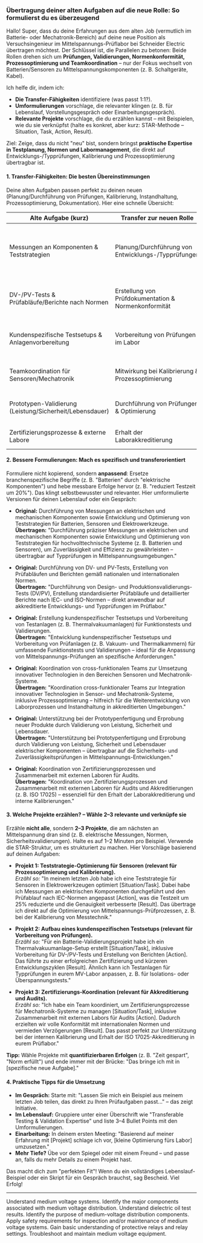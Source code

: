 ### Übertragung deiner alten Aufgaben auf die neue Rolle: So formulierst du es überzeugend

Hallo! Super, dass du deine Erfahrungen aus dem alten Job (vermutlich im Batterie- oder Mechatronik-Bereich) auf deine neue Position als Versuchsingenieur im Mittelspannungs-Prüflabor bei Schneider Electric übertragen möchtest. Der Schlüssel ist, die Parallelen zu betonen: Beide Rollen drehen sich um **Prüfungen, Validierungen, Normenkonformität, Prozessoptimierung und Teamkoordination** – nur der Fokus wechselt von Batterien/Sensoren zu Mittelspannungskomponenten (z. B. Schaltgeräte, Kabel). 

Ich helfe dir, indem ich:
- **Die Transfer-Fähigkeiten** identifiziere (was passt 1:1?).
- **Umformulierungen** vorschlage, die relevanter klingen (z. B. für Lebenslauf, Vorstellungsgespräch oder Einarbeitungsgespräch).
- **Relevante Projekte** vorschlage, die du erzählen kannst – mit Beispielen, wie du sie verknüpfst (halte es konkret, aber kurz: STAR-Methode – Situation, Task, Action, Result).

Ziel: Zeige, dass du nicht "neu" bist, sondern bringst **praktische Expertise in Testplanung, Normen und Labormanagement**, die direkt auf Entwicklungs-/Typprüfungen, Kalibrierung und Prozessoptimierung übertragbar ist.

#### 1. Transfer-Fähigkeiten: Die besten Übereinstimmungen
Deine alten Aufgaben passen perfekt zu deinen neuen (Planung/Durchführung von Prüfungen, Kalibrierung, Instandhaltung, Prozessoptimierung, Dokumentation). Hier eine schnelle Übersicht:

| Alte Aufgabe (kurz) | Transfer zur neuen Rolle | Warum relevant? |
|---------------------|---------------------------|-----------------|
| Messungen an Komponenten & Teststrategien | Planung/Durchführung von Entwicklungs-/Typprüfungen | Direkte Übertragung: Messmethoden und Optimierung von Tests für elektrische Komponenten (z. B. von Batterien zu MV-Schaltern). |
| DV-/PV-Tests & Prüfabläufe/Berichte nach Normen | Erstellung von Prüfdokumentation & Normenkonformität | Akkreditierte Labore brauchen exakte Berichte (z. B. IEC-Normen statt deiner alten). |
| Kundenspezifische Testsetups & Anlagenvorbereitung | Vorbereitung von Prüfungen im Labor | Ähnlich: Aufbau von Testumgebungen (z. B. von Thermalvakuumanlagen zu HV-Testbänken). |
| Teamkoordination für Sensoren/Mechatronik | Mitwirkung bei Kalibrierung & Prozessoptimierung | Cross-funktionale Arbeit für Instandhaltung und Akkreditierung. |
| Prototypen-Validierung (Leistung/Sicherheit/Lebensdauer) | Durchführung von Prüfungen & Optimierung | Fokus auf Sicherheit und Lebensdauer passt zu MV-Prüfungen (z. B. Isolationsfestigkeit). |
| Zertifizierungsprozesse & externe Labore | Erhalt der Laborakkreditierung | Koordination von Audits und Normen (z. B. ISO 17025). |

#### 2. Bessere Formulierungen: Mach es spezifisch und transferorientiert
Formuliere nicht kopierend, sondern **anpassend**: Ersetze branchenspezifische Begriffe (z. B. "Batterien" durch "elektrische Komponenten") und hebe messbare Erfolge hervor (z. B. "reduziert Testzeit um 20%"). Das klingt selbstbewusster und relevanter. Hier umformulierte Versionen für deinen Lebenslauf oder ein Gespräch:

- **Original:** Durchführung von Messungen an elektrischen und mechanischen Komponenten sowie Entwicklung und Optimierung von Teststrategien für Batterien, Sensoren und Elektrowerkzeuge.  
  **Übertragen:** "Durchführung präziser Messungen an elektrischen und mechanischen Komponenten sowie Entwicklung und Optimierung von Teststrategien für hochvolttechnische Systeme (z. B. Batterien und Sensoren), um Zuverlässigkeit und Effizienz zu gewährleisten – übertragbar auf Typprüfungen in Mittelspannungsumgebungen."

- **Original:** Durchführung von DV- und PV-Tests, Erstellung von Prüfabläufen und Berichten gemäß nationalen und internationalen Normen.  
  **Übertragen:** "Durchführung von Design- und Produktionsvalidierungs-Tests (DV/PV), Erstellung standardisierter Prüfabläufe und detaillierter Berichte nach IEC- und ISO-Normen – direkt anwendbar auf akkreditierte Entwicklungs- und Typprüfungen im Prüflabor."

- **Original:** Erstellung kundenspezifischer Testsetups und Vorbereitung von Testanlagen (z. B. Thermalvakuumanlagen) für Funktionstests und Validierungen.  
  **Übertragen:** "Entwicklung kundenspezifischer Testsetups und Vorbereitung von Prüfanlagen (z. B. Vakuum- und Thermalkammern) für umfassende Funktionstests und Validierungen – ideal für die Anpassung von Mittelspannungs-Prüfungen an spezifische Anforderungen."

- **Original:** Koordination von cross-funktionalen Teams zur Umsetzung innovativer Technologien in den Bereichen Sensoren und Mechatronik-Systeme.  
  **Übertragen:** "Koordination cross-funktionaler Teams zur Integration innovativer Technologien in Sensor- und Mechatronik-Systeme, inklusive Prozessoptimierung – hilfreich für die Weiterentwicklung von Laborprozessen und Instandhaltung in akkreditierten Umgebungen."

- **Original:** Unterstützung bei der Prototypenfertigung und Erprobung neuer Produkte durch Validierung von Leistung, Sicherheit und Lebensdauer.  
  **Übertragen:** "Unterstützung bei Prototypenfertigung und Erprobung durch Validierung von Leistung, Sicherheit und Lebensdauer elektrischer Komponenten – übertragbar auf die Sicherheits- und Zuverlässigkeitsprüfungen in Mittelspannungs-Entwicklungen."

- **Original:** Koordination von Zertifizierungsprozessen und Zusammenarbeit mit externen Laboren für Audits.  
  **Übertragen:** "Koordination von Zertifizierungsprozessen und Zusammenarbeit mit externen Laboren für Audits und Akkreditierungen (z. B. ISO 17025) – essenziell für den Erhalt der Laborakkreditierung und interne Kalibrierungen."

#### 3. Welche Projekte erzählen? – Wähle 2–3 relevante und verknüpfe sie
Erzähle **nicht alle**, sondern **2–3 Projekte**, die am nächsten an Mittelspannung dran sind (z. B. elektrische Messungen, Normen, Sicherheitsvalidierungen). Halte es auf 1–2 Minuten pro Beispiel. Verwende die STAR-Struktur, um es strukturiert zu machen. Hier Vorschläge basierend auf deinen Aufgaben:

- **Projekt 1: Teststrategie-Optimierung für Sensoren (relevant für Prozessoptimierung und Kalibrierung).**  
  *Erzähl so:* "In meinem letzten Job habe ich eine Teststrategie für Sensoren in Elektrowerkzeugen optimiert [Situation/Task]. Dabei habe ich Messungen an elektrischen Komponenten durchgeführt und den Prüfablauf nach IEC-Normen angepasst [Action], was die Testzeit um 25% reduzierte und die Genauigkeit verbesserte [Result]. Das übertrage ich direkt auf die Optimierung von Mittelspannungs-Prüfprozessen, z. B. bei der Kalibrierung von Messtechnik."

- **Projekt 2: Aufbau eines kundenspezifischen Testsetups (relevant für Vorbereitung von Prüfungen).**  
  *Erzähl so:* "Für ein Batterie-Validierungsprojekt habe ich ein Thermalvakuumanlage-Setup erstellt [Situation/Task], inklusive Vorbereitung für DV-/PV-Tests und Erstellung von Berichten [Action]. Das führte zu einer erfolgreichen Zertifizierung und kürzeren Entwicklungszyklen [Result]. Ähnlich kann ich Testanlagen für Typprüfungen in eurem MV-Labor anpassen, z. B. für Isolations- oder Überspannungstests."

- **Projekt 3: Zertifizierungs-Koordination (relevant für Akkreditierung und Audits).**  
  *Erzähl so:* "Ich habe ein Team koordiniert, um Zertifizierungsprozesse für Mechatronik-Systeme zu managen [Situation/Task], inklusive Zusammenarbeit mit externen Labors für Audits [Action]. Dadurch erzielten wir volle Konformität mit internationalen Normen und vermieden Verzögerungen [Result]. Das passt perfekt zur Unterstützung bei der internen Kalibrierung und Erhalt der ISO 17025-Akkreditierung in eurem Prüflabor."

**Tipp:** Wähle Projekte mit **quantifizierbaren Erfolgen** (z. B. "Zeit gespart", "Norm erfüllt") und ende immer mit der Brücke: "Das bringe ich mit in [spezifische neue Aufgabe]."

#### 4. Praktische Tipps für die Umsetzung
- **Im Gespräch:** Starte mit: "Lassen Sie mich ein Beispiel aus meinem letzten Job teilen, das direkt zu Ihren Prüfaufgaben passt..." – das zeigt Initiative.
- **Im Lebenslauf:** Gruppiere unter einer Überschrift wie "Transferable Testing & Validation Expertise" und liste 3–4 Bullet Points mit den Umformulierungen.
- **Einarbeitung:** In deinem ersten Meeting: "Basierend auf meiner Erfahrung mit [Projekt] schlage ich vor, [kleine Optimierung fürs Labor] umzusetzen."
- **Mehr Tiefe?** Übe vor dem Spiegel oder mit einem Freund – und passe an, falls du mehr Details zu einem Projekt hast.

Das macht dich zum "perfekten Fit"! Wenn du ein vollständiges Lebenslauf-Beispiel oder ein Skript für ein Gespräch brauchst, sag Bescheid. Viel Erfolg!

---

Understand medium voltage systems.
Identify the major components associated with medium voltage distribution.
Understand dielectric oil test results.
Identify the purpose of medium-voltage distribution components.
Apply safety requirements for inspection and/or maintenance of medium voltage systems.
Gain basic understanding of protective relays and relay settings.
Troubleshoot and maintain medium voltage equipment.

